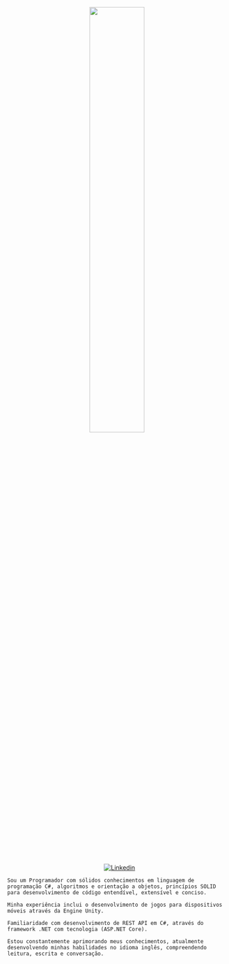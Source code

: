 <p align="center"><img width=50% src="https://media.giphy.com/media/IThjAlJnD9WNO/giphy.gif"></p>
 
 <p align="center">
    &nbsp;&nbsp;&nbsp;
    <a href="https://www.youtube.com/c/ÁreadaProgramação"><img alt="Linkedin" src="https://img.shields.io/youtube/channel/subscribers/UCXKSo8RSfVmrawXleZ-_arg?style=social"></a><a href="https://www.linkedin.com/in/alfredo1995/" target="_blank"></a>&nbsp;
</p>     
      
    Sou um Programador com sólidos conhecimentos em linguagem de programação C#, algoritmos e orientação a objetos, princípios SOLID para desenvolvimento de código entendível, extensível e conciso.

    Minha experiência inclui o desenvolvimento de jogos para dispositivos móveis através da Engine Unity. 

    Familiaridade com desenvolvimento de REST API em C#, através do framework .NET com tecnologia (ASP.NET Core).

    Estou constantemente aprimorando meus conhecimentos, atualmente desenvolvendo minhas habilidades no idioma inglês, compreendendo leitura, escrita e conversação.
